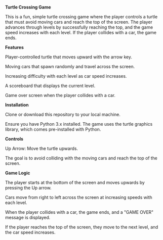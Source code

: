 **Turtle Crossing Game**

This is a fun, simple turtle crossing game where the player controls a turtle that must avoid moving cars and reach the top of the screen. The player advances through levels by successfully reaching the top, and the game speed increases with each level. If the player collides with a car, the game ends.

**Features**

Player-controlled turtle that moves upward with the arrow key.

Moving cars that spawn randomly and travel across the screen.

Increasing difficulty with each level as car speed increases.

A scoreboard that displays the current level.

Game over screen when the player collides with a car.

**Installation**

Clone or download this repository to your local machine.

Ensure you have Python 3.x installed. The game uses the turtle graphics library, which comes pre-installed with Python.

**Controls**

Up Arrow: Move the turtle upwards.

The goal is to avoid colliding with the moving cars and reach the top of the screen.

**Game Logic**

The player starts at the bottom of the screen and moves upwards by pressing the Up arrow.

Cars move from right to left across the screen at increasing speeds with each level.

When the player collides with a car, the game ends, and a "GAME OVER" message is displayed.

If the player reaches the top of the screen, they move to the next level, and the car speed increases.
